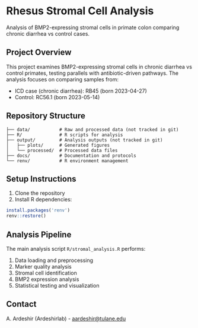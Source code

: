 # Rhesus Stromal Cell Analysis

Analysis of BMP2-expressing stromal cells in primate colon comparing chronic diarrhea vs control cases.

## Project Overview

This project examines BMP2-expressing stromal cells in chronic diarrhea vs control primates, testing parallels with antibiotic-driven pathways. The analysis focuses on comparing samples from:
- ICD case (chronic diarrhea): RB45 (born 2023-04-27)
- Control: RC56.1 (born 2023-05-14)

## Repository Structure

```
├── data/           # Raw and processed data (not tracked in git)
├── R/              # R scripts for analysis
├── output/         # Analysis outputs (not tracked in git)
│   ├── plots/      # Generated figures
│   └── processed/  # Processed data files
├── docs/           # Documentation and protocols
└── renv/           # R environment management
```

## Setup Instructions

1. Clone the repository
2. Install R dependencies:
```R
install.packages('renv')
renv::restore()
```

## Analysis Pipeline

The main analysis script `R/stromal_analysis.R` performs:
1. Data loading and preprocessing
2. Marker quality analysis
3. Stromal cell identification
4. BMP2 expression analysis
5. Statistical testing and visualization

## Contact

A. Ardeshir (Ardeshirlab) - aardeshir@tulane.edu
